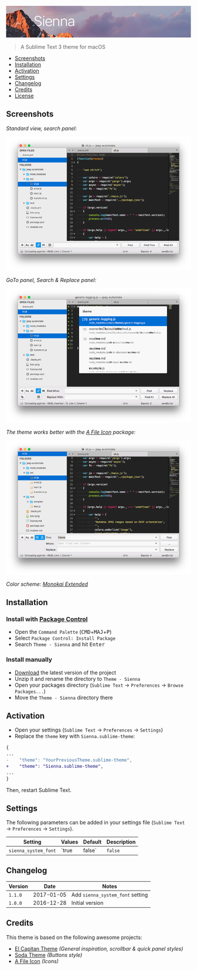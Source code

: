
![Sienna](sienna.jpg)

> A Sublime Text 3 theme for macOS

* [Screenshots](#screenshots)
* [Installation](#installation)
* [Activation](#activation)
* [Settings](#settings)
* [Changelog](#changelog)
* [Credits](#credits)
* [License](license.md)

## Screenshots


_Standard view, search panel:_

![screenshot-01](screenshot-01.png)

_GoTo panel, Search & Replace panel:_

![screenshot-02](screenshot-02.png)

_The theme works better with the [A File Icon](https://packagecontrol.io/packages/A%20File%20Icon) package:_

![screenshot-03](screenshot-03.png)

_Color scheme: [Monokai Extended](https://packagecontrol.io/packages/Monokai%20Extended)_

## Installation

### Install with [Package Control](https://packagecontrol.io/)

* Open the `Command Palette` (<kbd>CMD</kbd>+<kbd>MAJ</kbd>+<kbd>P</kbd>)
* Select `Package Control: Install Package`
* Search `Theme - Sienna` and hit <kbd>Enter</kbd>

### Install manually

* [Download](https://github.com/johansatge/sienna/archive/master.zip) the latest version of the project
* Unzip it and rename the directory to `Theme - Sienna`
* Open your packages directory (`Sublime Text` → `Preferences` → `Browse Packages...`)
* Move the `Theme - Sienna` directory there

## Activation

* Open your settings (`Sublime Text` → `Preferences` → `Settings`)
* Replace the `theme` key with `Sienna.sublime-theme`:

```diff
{
...
-    "theme": "YourPreviousTheme.sublime-theme",
+    "theme": "Sienna.sublime-theme",
...
}
```

Then, restart Sublime Text.

## Settings

The following parameters can be added in your settings file (`Sublime Text` → `Preferences` → `Settings`).

| Setting | Values | Default | Description
| --- | --- | --- | --- |
| `sienna_system_font` | `true|false` | `false` | Set to `true` to use the system font (if your system does not have the [San Francisco](https://developer.apple.com/fonts/) font installed, or if you experience UI issues) |

## Changelog

| Version | Date | Notes |
| --- | --- | --- |
| `1.1.0` | 2017-01-05 | Add `sienna_system_font` setting |
| `1.0.0` | 2016-12-28 | Initial version |

## Credits

This theme is based on the following awesome projects:

* [El Capitan Theme](https://github.com/iccir/El-Capitan-Theme) _(General inspiration, scrollbar & quick panel styles)_
* [Soda Theme](https://github.com/buymeasoda/soda-theme) _(Buttons style)_
* [A File Icon](https://github.com/ihodev/a-file-icon) _(Icons)_
